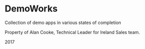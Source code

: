 # DemoWorks
Collection of demo apps in various states of completion

Property of Alan Cooke, Technical Leader for Ireland Sales team.

2017

